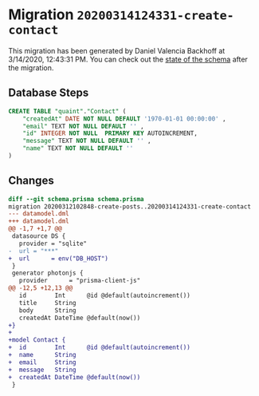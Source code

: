 # Migration `20200314124331-create-contact`

This migration has been generated by Daniel Valencia Backhoff at 3/14/2020, 12:43:31 PM.
You can check out the [state of the schema](./schema.prisma) after the migration.

## Database Steps

```sql
CREATE TABLE "quaint"."Contact" (
    "createdAt" DATE NOT NULL DEFAULT '1970-01-01 00:00:00' ,
    "email" TEXT NOT NULL DEFAULT '' ,
    "id" INTEGER NOT NULL  PRIMARY KEY AUTOINCREMENT,
    "message" TEXT NOT NULL DEFAULT '' ,
    "name" TEXT NOT NULL DEFAULT '' 
) 
```

## Changes

```diff
diff --git schema.prisma schema.prisma
migration 20200312102848-create-posts..20200314124331-create-contact
--- datamodel.dml
+++ datamodel.dml
@@ -1,7 +1,7 @@
 datasource DS {
   provider = "sqlite"
-  url = "***"
+  url      = env("DB_HOST")
 }
 generator photonjs {
   provider      = "prisma-client-js"
@@ -12,5 +12,13 @@
   id        Int      @id @default(autoincrement())
   title     String
   body      String
   createdAt DateTime @default(now())
+}
+
+model Contact {
+  id        Int      @id @default(autoincrement())
+  name      String
+  email     String
+  message   String
+  createdAt DateTime @default(now())
 }
```



